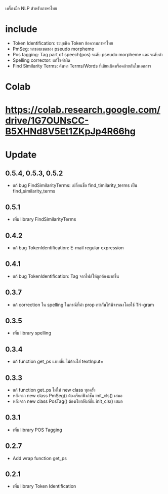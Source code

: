 เครื่องมือ NLP สำหรับภาษาไทย
# include
* Token Identification: ระบุชนิด Token ข้อความภาษาไทย
* PmSeg: หาขอบเขตของ pseudo morpheme 
* Pos tagging: Tag part of speech(pos) ระดับ pseudo morpheme และ ระดับคำ
* Spelling corrector: แก้ไขคำผิด
* Find Similarity Terms: ค้นหา Terms/Words ที่เขียนผิดหรือคล้ายกันในเอกสาร
# Colab
https://colab.research.google.com/drive/1G7OUNsCC-B5XHNd8V5Et1ZKpJp4R66hg
================================================================================
# Update
## 0.5.4, 0.5.3, 0.5.2 
* แก้ bug FindSimilarityTerms: เปลี่ยนชื่อ find_timilarity_terms เป็น find_similarity_terms
## 0.5.1
* เพิ่ม library FindSimilarityTerms
## 0.4.2
* แก้ bug TokenIdentification: E-mail regular expression 
## 0.4.1
* แก้ bug TokenIdentification: Tag จากไฟล์ให้ถูกต้องมากขึ้น
## 0.3.7
* แก้ correction ใน spelling ในกรณีที่ค่า prop เท่ากันให้พิจารณาโดยใช้ Tri-gram
## 0.3.5
* เพิ่ม library spelling
## 0.3.4
* แก้ function get_ps แบบสั้น ไม่ต้องใส่ textInput=
## 0.3.3
* แก้ function get_ps ไม่ให้ new class ทุกครั้ง
* หลังจาก new class PmSeg() ต้องเรียกฟังก์ชั่น init_cls() เสมอ
* หลังจาก new class PosTag() ต้องเรียกฟังก์ชั่น init_cls() เสมอ
## 0.3.1
* เพิ่ม library POS Tagging
## 0.2.7
* Add wrap function get_ps
## 0.2.1
* เพิ่ม library Token Identification
